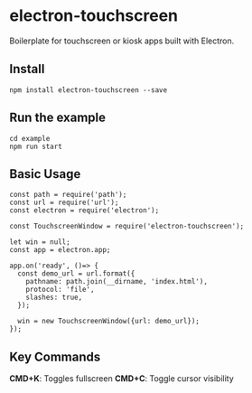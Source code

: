 # electron-touchscreen
Boilerplate for touchscreen or kiosk apps built with Electron.

## Install
```
npm install electron-touchscreen --save
```

## Run the example
```
cd example
npm run start
```

## Basic Usage
```
const path = require('path');
const url = require('url');
const electron = require('electron');

const TouchscreenWindow = require('electron-touchscreen');

let win = null;
const app = electron.app;

app.on('ready', ()=> {
  const demo_url = url.format({
    pathname: path.join(__dirname, 'index.html'),
    protocol: 'file', 
    slashes: true,
  });

  win = new TouchscreenWindow({url: demo_url});
});
```

## Key Commands
__CMD+K__: Toggles fullscreen
__CMD+C__: Toggle cursor visibility
